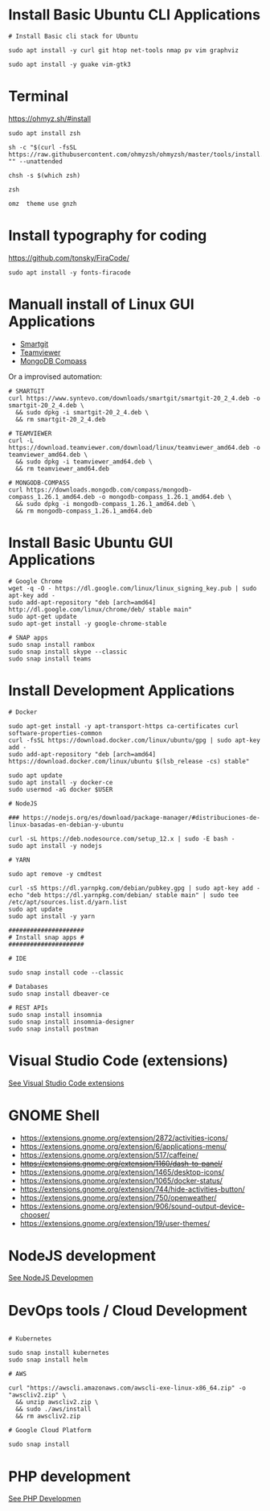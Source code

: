 # Install Basic Ubuntu CLI Applications

```
# Install Basic cli stack for Ubuntu

sudo apt install -y curl git htop net-tools nmap pv vim graphviz

sudo apt install -y guake vim-gtk3

```

# Terminal

https://ohmyz.sh/#install

```
sudo apt install zsh

sh -c "$(curl -fsSL https://raw.githubusercontent.com/ohmyzsh/ohmyzsh/master/tools/install.sh)" "" --unattended

chsh -s $(which zsh)

zsh

omz  theme use gnzh

```

# Install typography for coding

https://github.com/tonsky/FiraCode/

```
sudo apt install -y fonts-firacode 
```

# Manuall install of Linux GUI Applications

* [Smartgit](https://www.syntevo.com/smartgit/download/)
* [Teamviewer](https://www.teamviewer.com/es/descarga/linux/)
* [MongoDB Compass](https://www.mongodb.com/try/download/compass)

Or a improvised automation:

```
# SMARTGIT
curl https://www.syntevo.com/downloads/smartgit/smartgit-20_2_4.deb -o smartgit-20_2_4.deb \
  && sudo dpkg -i smartgit-20_2_4.deb \
  && rm smartgit-20_2_4.deb

# TEAMVIEWER
curl -L https://download.teamviewer.com/download/linux/teamviewer_amd64.deb -o teamviewer_amd64.deb \
  && sudo dpkg -i teamviewer_amd64.deb \
  && rm teamviewer_amd64.deb

# MONGODB-COMPASS
curl https://downloads.mongodb.com/compass/mongodb-compass_1.26.1_amd64.deb -o mongodb-compass_1.26.1_amd64.deb \
  && sudo dpkg -i mongodb-compass_1.26.1_amd64.deb \
  && rm mongodb-compass_1.26.1_amd64.deb
``` 

# Install Basic Ubuntu GUI Applications

```
# Google Chrome
wget -q -O - https://dl.google.com/linux/linux_signing_key.pub | sudo apt-key add -
sudo add-apt-repository "deb [arch=amd64] http://dl.google.com/linux/chrome/deb/ stable main"
sudo apt-get update
sudo apt-get install -y google-chrome-stable

# SNAP apps
sudo snap install rambox
sudo snap install skype --classic
sudo snap install teams
```

# Install Development Applications

```
# Docker

sudo apt-get install -y apt-transport-https ca-certificates curl software-properties-common
curl -fsSL https://download.docker.com/linux/ubuntu/gpg | sudo apt-key add -
sudo add-apt-repository "deb [arch=amd64] https://download.docker.com/linux/ubuntu $(lsb_release -cs) stable"

sudo apt update
sudo apt install -y docker-ce
sudo usermod -aG docker $USER

# NodeJS

### https://nodejs.org/es/download/package-manager/#distribuciones-de-linux-basadas-en-debian-y-ubuntu

curl -sL https://deb.nodesource.com/setup_12.x | sudo -E bash -
sudo apt install -y nodejs

# YARN

sudo apt remove -y cmdtest

curl -sS https://dl.yarnpkg.com/debian/pubkey.gpg | sudo apt-key add -
echo "deb https://dl.yarnpkg.com/debian/ stable main" | sudo tee /etc/apt/sources.list.d/yarn.list
sudo apt update
sudo apt install -y yarn

#####################
# Install snap apps #
#####################

# IDE

sudo snap install code --classic

# Databases
sudo snap install dbeaver-ce

# REST APIs 
sudo snap install insomnia
sudo snap install insomnia-designer
sudo snap install postman
```

# Visual Studio Code (extensions)

[See Visual Studio Code extensions](README-VisualStudioCode)

# GNOME Shell

- https://extensions.gnome.org/extension/2872/activities-icons/
- https://extensions.gnome.org/extension/6/applications-menu/
- https://extensions.gnome.org/extension/517/caffeine/
- ~~https://extensions.gnome.org/extension/1160/dash-to-panel/~~
- https://extensions.gnome.org/extension/1465/desktop-icons/
- https://extensions.gnome.org/extension/1065/docker-status/
- https://extensions.gnome.org/extension/744/hide-activities-button/
- https://extensions.gnome.org/extension/750/openweather/
- https://extensions.gnome.org/extension/906/sound-output-device-chooser/
- https://extensions.gnome.org/extension/19/user-themes/


# NodeJS development

[See NodeJS Developmen](README-NodeJS)

# DevOps tools / Cloud Development

```

# Kubernetes

sudo snap install kubernetes
sudo snap install helm

# AWS

curl "https://awscli.amazonaws.com/awscli-exe-linux-x86_64.zip" -o "awscliv2.zip" \
  && unzip awscliv2.zip \
  && sudo ./aws/install
  && rm awscliv2.zip

# Google Cloud Platform

sudo snap install 
```

# PHP development

[See PHP Developmen](README-PHP)
